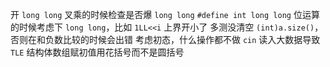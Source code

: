 开 `long long`
叉乘的时候检查是否爆 `long long`
`#define int long long`
位运算的时候考虑下 `long long`，比如 `1LL<<i`
上界开小了
多测没清空
`(int)a.size()`，否则在和负数比较的时候会出错
考虑初态，什么操作都不做
`cin` 读入大数据导致 `TLE`
结构体数组赋初值用花括号而不是圆括号
